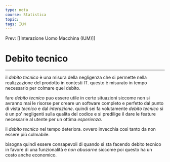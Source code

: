 ```yaml
---
type: nota
course: Statistica
topic: 
tags: IUM
---
```


Prev: [[Interazione Uomo Macchina (IUM)]]

# Debito tecnico
---
il _debito tecnico_ è una misura della negligenza che si permette nella realizzazione del prodotto in contesti IT.
questo è misurato in tempo necessario per colmare quel debito.

fare _debito tecnico_ puo essere utile in certe situazioni siccome non si avranno mai le risorse per creare un software completo e perfetto dal punto di vista _tecnico_ e dal _interazione_. quindi sei fa volutamente _debito tecnico_ si é un po' negligenti sulla qualita del codice e si predilige il dare le feature necessarie al utente per un ottima _esperienza_.

il _debito tecnico_ nel tempo deteriora. ovvero invecchia cosi tanto da non essere più colmabile.

bisogna quindi essere consapevoli di quando si sta facendo debito tecnico  in favore di una funzionalità e _non abusarne_ siccome poi questo ha un costo anche economico.